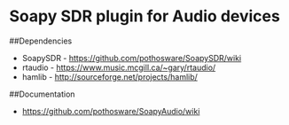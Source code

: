 # Soapy SDR plugin for Audio devices

##Dependencies

* SoapySDR - https://github.com/pothosware/SoapySDR/wiki
* rtaudio - https://www.music.mcgill.ca/~gary/rtaudio/
* hamlib - http://sourceforge.net/projects/hamlib/

##Documentation

* https://github.com/pothosware/SoapyAudio/wiki
